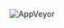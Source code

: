 ![AppVeyor](https://img.shields.io/appveyor/ci/Shustrila/ahj-2-3-in-memory-sorting.svg?logo=appveyor&logoColor=white)
